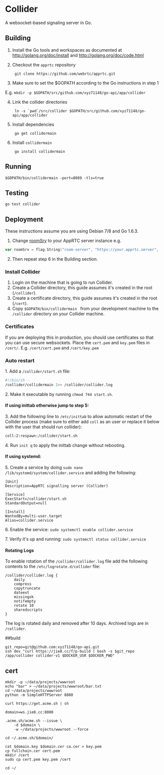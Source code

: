 # Collider

A websocket-based signaling server in Go.

## Building

1. Install the Go tools and workspaces as documented at http://golang.org/doc/install and http://golang.org/doc/code.html

2. Checkout the `apprtc` repository

        git clone https://github.com/webrtc/apprtc.git

3. Make sure to set the $GOPATH according to the Go instructions in step 1

  E.g. `mkdir -p $GOPATH/src/github.com/xyz71148/go-api/app/collider`

4. Link the collider directories 
        
        ln -s `pwd`/src/collider $GOPATH/src/github.com/xyz71148/go-api/app/collider

5. Install dependencies

        go get collidermain

6. Install `collidermain`

        go install collidermain

## Running

    $GOPATH/bin/collidermain -port=8089 -tls=true

## Testing

    go test collider

## Deployment
These instructions assume you are using Debian 7/8 and Go 1.6.3.

1. Change [roomSrv](https://github.com/webrtc/apprtc/blob/master/src/collider/collidermain/main.go#L16) to your AppRTC server instance e.g.

```go
var roomSrv = flag.String("room-server", "https://your.apprtc.server", "The origin of the room server")
```

2. Then repeat step 6 in the Building section.

### Install Collider
1. Login on the machine that is going to run Collider.
2. Create a Collider directory, this guide assumes it's created in the root (`/collider`).
3. Create a certificate directory, this guide assumes it's created in the root (`/cert`).
4. Copy `$GOPATH/bin/collidermain ` from your development machine to the `/collider` directory on your Collider machine.

### Certificates
If you are deploying this in production, you should use certificates so that you can use secure websockets. Place the `cert.pem` and `key.pem` files in `/cert/`. E.g. `/cert/cert.pem` and `/cert/key.pem`

### Auto restart
1\. Add a `/collider/start.sh` file:

```bash
#!/bin/sh -
/collider/collidermain 2>> /collider/collider.log
```

2\. Make it executable by running `chmod 744 start.sh`.

#### If using inittab otherwise jump to step 5:

3\. Add the following line to `/etc/inittab` to allow automatic restart of the Collider process (make sure to either add `coll` as an user or replace it below with the user that should run collider):
```bash
coll:2:respawn:/collider/start.sh
```
4\. Run `init q` to apply the inittab change without rebooting.

#### If using systemd:

5\. Create a service by doing `sudo nano /lib/systemd/system/collider.service` and adding the following:

```
[Unit]
Description=AppRTC signalling server (Collider)
 
[Service]
ExecStart=/collider/start.sh
StandardOutput=null
 
[Install]
WantedBy=multi-user.target
Alias=collider.service
```
6\. Enable the service: `sudo systemctl enable collider.service`

7\. Verify it's up and running: `sudo systemctl status collider.service`


#### Rotating Logs
To enable rotation of the `/collider/collider.log` file add the following contents to the `/etc/logrotate.d/collider` file:

```
/collider/collider.log {
    daily
    compress
    copytruncate
    dateext
    missingok
    notifempty
    rotate 10
    sharedscripts
}
```

The log is rotated daily and removed after 10 days. Archived logs are in `/collider`.


##build
    
    git_repo=git@github.com:xyz71148/go-api.git
    ssh dev "curl https://jie8.cc/f/p-build | bash -s $git_repo /app/collider collider-v1 $DOCKER_USR $DOCKER_PWD"   
       
## cert 
    
    mkdir -p ~/data/projects/wwwroot
    echo "bar" > ~/data/projects/wwwroot/bar.txt
    cd ~/data/projects/wwwroot
    python -m SimpleHTTPServer 8080
    
    curl https://get.acme.sh | sh
    
    domain=ws.jie8.cc:8080
    
    .acme.sh/acme.sh --issue \
        -d $domain \
        -w ~/data/projects/wwwroot --force
    
    cd ~/.acme.sh/$domain/
    
    cat $domain.key $domain.cer ca.cer > key.pem
    cp fullchain.cer cert.pem
    mkdir /cert
    sudo cp cert.pem key.pem /cert
    
    cd ~/
    
